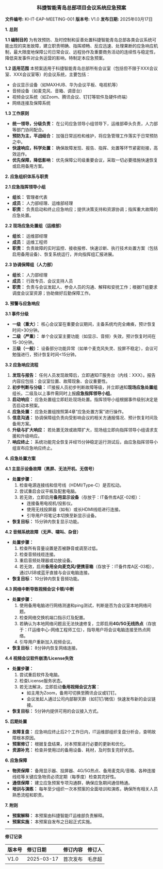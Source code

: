 ### **<center>科捷智能青岛总部项目会议系统应急预案</center>**

**文件编号:** KI-IT-EAP-MEETING-001
**版本号:** V1.0
**发布日期:** 2025年03月17日

**1. 总则**

**1.1 编制目的**
为有效预防、及时控制和妥善处置科捷智能青岛总部各类会议系统可能出现的突发故障，建立职责明确、指挥顺畅、反应迅速、处理果断的应急响应机制，最大限度地保障公司日常会议、远程协作及重要商务活动的连续性与稳定性，降低突发事件对业务运营的影响，特制定本应急预案。

**1.2 适用范围**
本预案适用于科捷智能青岛总部所有会议室（包括但不限于XXX会议室、XXX会议室等）的会议系统，主要包括：
*   会议显示设备（如MAXHUB、华为会议平板、电视机等）
*   音频设备（如麦克风、音箱、调音台）
*   视频会议系统（如Zoom、腾讯会议、钉钉等软件及硬件终端）
*   网络连接及保障系统

**1.3 工作原则**
*   **统一领导，分级负责：** 在公司应急领导小组领导下，运维部牵头负责，人力部等部门协同配合。
*   **预防为主，平战结合：** 加强日常巡检和维护，将应急管理工作落实于日常预防之中。
*   **快速响应，科学处置：** 确保故障发现、报告、指挥、处置等环节紧密衔接，高效运作。
*   **优先保障，降低影响：** 优先保障公司级重要会议，采取一切必要措施快速恢复或启用备用方案。

**2. 应急组织体系与职责**

**2.1 应急指挥领导小组**
*   **组长：** 管理者代表
*   **成员：** 人力部经理、运维部经理
*   **职责：** 负责启动和终止应急响应；提供决策支持和资源协调；指挥重大故障的应急处置。

**2.2 现场应急处置组（运维部）**

*   **组长：** 运维部经理
*   **成员：** 运维工程师
*   **职责：** 负责故障的实时监控、接收报修、快速诊断、执行技术处置方案（包括启用备用设备）、恢复系统运行，并向指挥组汇报进展。

**2.3 协调保障组（人力部）**
*   **组长：** 人力部经理
*   **成员：** 行政专员、会议支持人员
*   **职责：** 负责与会议发起人、参会人员的沟通、解释和安抚工作；根据IT组要求调度会议室资源；协助做好后勤保障工作。

**3. 预警与应急响应**

**3.1 事件分级**
*   **一级（重大）：** 核心会议室在重要会议期间，主备系统均完全瘫痪，预计恢复时间>30分钟。
*   **二级（严重）：** 单个会议室主要功能（如显示、音频）失效，预计恢复时间在15-30分钟。
*   **三级（一般）：** 设备部分功能异常（如单个麦克风失灵、投屏不稳定），会议可勉强进行，预计恢复时间<15分钟。

**3.2 应急响应流程**
1.  **发现与报告：** 任何人员发现故障后，立即通知IT服务台（内线：XXX）。报告内容应包括：会议室位置、故障现象、会议重要性。
2.  **初步判断与分级：** IT接报人员初步判断故障等级，并立即通知**现场应急处置组**组长。二级及以上事件需同时上报**应急指挥领导小组**。
3.  **启动响应：** 应急处置组立即赶赴现场处置。指挥领导小组根据事件级别决定是否启动本预案。
4.  **应急处置：** 应急处置组按照第4章“应急处置方案”进行操作。
5.  **信息沟通：** 协调保障组负责向受影响会议的相关方通报情况、预计恢复时间及备用方案。
6.  **升级与扩大响应：** 若处置无效或故障扩大，现场组立即向指挥领导小组请求支援和升级响应。
7.  **响应终止：** 系统功能完全恢复并经15分钟稳定运行测试后，由应急指挥领导小组宣布应急响应终止。

**4. 应急处置方案**

**4.1 主显示设备故障（黑屏、无法开机、无信号）**
*   **处置步骤：**
    1.  检查电源连接线和信号线（HDMI/Type-C）是否松动。
    2.  尝试重启会议平板及配套电脑。
    3.  若无效，立即启用**备用显示设备**（存放于：IT备件库A区-02柜）：
        *   连接备用电视机/投影仪。
        *   使用无线投屏器（如有）或长HDMI线缆进行连接。
        *   引导用户将笔记本切换至新显示设备。
*   **恢复目标：** 15分钟内恢复显示功能。

**4.2 音频系统故障（无声、啸叫、杂音）**
*   **处置步骤：**
    1.  检查所有音量设置是否被静音或调至过低。
    2.  检查音频线缆连接。
    3.  重启音频处理器或功放设备。
    4.  若无效，启用**备用全向麦克风/便携音箱**（存放于：IT备件库A区-03柜），通过USB或蓝牙直接与会议电脑连接。
*   **恢复目标：** 10分钟内恢复音频功能。

**4.3 网络中断导致视频会议卡顿/中断**
*   **处置步骤：**
    1.  使用备用电脑进行网络测速和ping测试，判断是否为会议室本地网络问题。
    2.  检查网络交换机端口指示灯及配置。
    3.  若确认为本地网络问题且无法快速修复，立即启用**4G/5G无线热点**（存放于：IT运维中心-网络工程师工位），指导用户将会议电脑连接至热点网络。
    4.  引导用户重新加入视频会议。
*   **恢复目标：** 8分钟内恢复网络连接。

**4.4 视频会议软件崩溃/License失效**
*   **处置步骤：**
    1.  尝试重启软件及电脑。
    2.  检查License服务状态。
    3.  若无法解决，立即启动**备用视频会议方案**：
        *   如主用为Zoom，备用可切换至腾讯会议或钉钉。
        *   会议发起人通过公司内部聊天群（如钉钉/微信）快速发布新的会议链接。
*   **恢复目标：** 5分钟内提供可用的会议接入方式。

**5. 后期处置**
*   **故障复盘：** 应急响应终止后2个工作日内，IT运维部组织复盘分析会，查明故障根本原因。
*   **预案修订：** 根据复盘结果，对本预案进行必要的更新和优化。
*   **资源补充：** 检查并使用过的备用设备、耗材，及时恢复完好状态。

**6. 应急保障**
*   **物资保障：** 备用显示器、投屏器、4G/5G热点、备用麦克风/音箱、各种连接线缆等关键应急物资必须定期（每季度）检查其完好性。
*   **通信保障：** 建立应急预案专项沟通群，确保应急期间通信畅通。
*   **培训与演练：** 每年至少组织一次本预案的全面培训和演练，确保所有相关人员熟悉流程和职责。

**7. 附则**
*   **预案解释：** 本预案由科捷智能IT运维部负责解释。
*   **预案实施：** 本预案自发布之日起正式实施。

---
**修订记录**

| 版本号 | 修订日期   | 修订内容 | 修订人 |
| :----- | :--------- | :------- | :----- |
| V1.0   | 2025-03-17 | 首次发布 | 毛彦超 |

